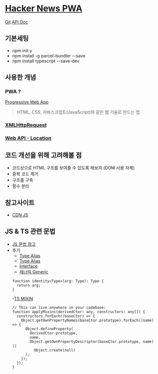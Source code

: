 # [Hacker News PWA](https://hnpwa.com/)

[Git](https://github.com/tastejs/hacker-news-pwas)
[API Doc](https://github.com/tastejs/hacker-news-pwas/blob/master/docs/api.md)

## 기본세팅

- npm init y
- npm install -g parcel-bundler --save
- npm install typescript --save-dev

## 사용한 개념

### PWA ?

[Progressive Web App](https://developer.mozilla.org/en-US/docs/Web/Progressive_web_apps/Introductions)

> HTML, CSS, 자바스크립트(JavaScript)와 같은 웹 기술로 만드는 앱

### [XMLHttpRequest](https://developer.mozilla.org/ko/docs/Web/API/XMLHttpRequest)

### [Web API - Location](https://developer.mozilla.org/ko/docs/Web/API/Location)

## 코드 개선을 위해 고려해볼 점

- 코드상으로 HTML 구조를 보여줄 수 있도록 해보자 (DOM 사용 자제)
- 중복 코드 제거
- 구조를 구축
- 함수 분리

## 참고사이트

- [CDN JS](https://cdnjs.com/)

## JS & TS 관련 문법

- [JS 문법 참고](../../01..Reference)
- 추가
  - [Type Alias](https://www.typescriptlang.org/docs/handbook/advanced-types.html)
  - [Type Alias](https://poiemaweb.com/typescript-alias)
  - [Interface](https://poiemaweb.com/typescript-interface)
  - [제너릭 Generic](https://www.typescriptlang.org/ko/docs/handbook/2/generics.html)
  ```tsx
  function identity<Type>(arg: Type): Type {
    return arg;
  }
  ```
  -[TS MIXIN](https://www.typescriptlang.org/docs/handbook/mixins.html)
  ```tsx
  // This can live anywhere in your codebase:
  function applyMixins(derivedCtor: any, constructors: any[]) {
    constructors.forEach((baseCtor) => {
      Object.getOwnPropertyNames(baseCtor.prototype).forEach((name) => {
        Object.defineProperty(
          derivedCtor.prototype,
          name,
          Object.getOwnPropertyDescriptor(baseCtor.prototype, name) ||
            Object.create(null)
        );
      });
    });
  }
  ```
